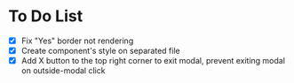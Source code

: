 # To Do List

- [x] Fix "Yes" border not rendering
- [x] Create component's style on separated file
- [x] Add X button to the top right corner to exit modal, prevent exiting modal on outside-modal click
